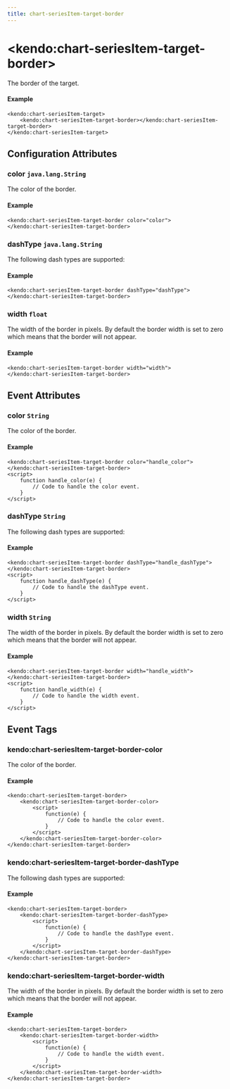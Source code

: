 ```yaml
---
title: chart-seriesItem-target-border
---
```


# \<kendo:chart-seriesItem-target-border\>

The border of the target.

#### Example
    <kendo:chart-seriesItem-target>
        <kendo:chart-seriesItem-target-border></kendo:chart-seriesItem-target-border>
    </kendo:chart-seriesItem-target>

## Configuration Attributes

### color `java.lang.String`

The color of the border.

#### Example
    <kendo:chart-seriesItem-target-border color="color">
    </kendo:chart-seriesItem-target-border>

### dashType `java.lang.String`

The following dash types are supported:

#### Example
    <kendo:chart-seriesItem-target-border dashType="dashType">
    </kendo:chart-seriesItem-target-border>

### width `float`

The width of the border in pixels. By default the border width is set to zero which means that the border will not appear.

#### Example
    <kendo:chart-seriesItem-target-border width="width">
    </kendo:chart-seriesItem-target-border>


## Event Attributes

### color `String`

The color of the border.


#### Example
    <kendo:chart-seriesItem-target-border color="handle_color">
    </kendo:chart-seriesItem-target-border>
    <script>
        function handle_color(e) {
            // Code to handle the color event.
        }
    </script>

### dashType `String`

The following dash types are supported:


#### Example
    <kendo:chart-seriesItem-target-border dashType="handle_dashType">
    </kendo:chart-seriesItem-target-border>
    <script>
        function handle_dashType(e) {
            // Code to handle the dashType event.
        }
    </script>

### width `String`

The width of the border in pixels. By default the border width is set to zero which means that the border will not appear.


#### Example
    <kendo:chart-seriesItem-target-border width="handle_width">
    </kendo:chart-seriesItem-target-border>
    <script>
        function handle_width(e) {
            // Code to handle the width event.
        }
    </script>

## Event Tags

### kendo:chart-seriesItem-target-border-color

The color of the border.


#### Example
    <kendo:chart-seriesItem-target-border>
        <kendo:chart-seriesItem-target-border-color>
            <script>
                function(e) {
                    // Code to handle the color event.
                }
            </script>
        </kendo:chart-seriesItem-target-border-color>
    </kendo:chart-seriesItem-target-border>

### kendo:chart-seriesItem-target-border-dashType

The following dash types are supported:


#### Example
    <kendo:chart-seriesItem-target-border>
        <kendo:chart-seriesItem-target-border-dashType>
            <script>
                function(e) {
                    // Code to handle the dashType event.
                }
            </script>
        </kendo:chart-seriesItem-target-border-dashType>
    </kendo:chart-seriesItem-target-border>

### kendo:chart-seriesItem-target-border-width

The width of the border in pixels. By default the border width is set to zero which means that the border will not appear.


#### Example
    <kendo:chart-seriesItem-target-border>
        <kendo:chart-seriesItem-target-border-width>
            <script>
                function(e) {
                    // Code to handle the width event.
                }
            </script>
        </kendo:chart-seriesItem-target-border-width>
    </kendo:chart-seriesItem-target-border>

